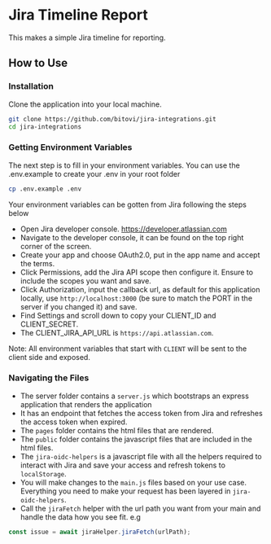 # Jira Timeline Report 

This makes a simple Jira timeline for reporting. 

## How to Use

### Installation

Clone the application into your local machine.

```sh
git clone https://github.com/bitovi/jira-integrations.git
cd jira-integrations
```

### Getting Environment Variables

The next step is to fill in your environment variables. You can use the .env.example to create your .env in your root folder

```sh
cp .env.example .env
```

Your environment variables can be gotten from Jira following the steps below

- Open Jira developer console. https://developer.atlassian.com
- Navigate to the developer console, it can be found on the top right corner of the screen.
- Create your app and choose OAuth2.0, put in the app name and accept the terms.
- Click Permissions, add the Jira API scope then configure it. Ensure to include the scopes you want and save.
- Click Authorization, input the callback url, as default for this application locally, use `http://localhost:3000` (be sure to match the PORT in the server if you changed it) and save.
- Find Settings and scroll down to copy your CLIENT_ID and CLIENT_SECRET.
- The CLIENT_JIRA_API_URL is `https://api.atlassian.com`.

Note: All environment variables that start with `CLIENT` will be sent to the client side and exposed.

### Navigating the Files

- The server folder contains a `server.js` which bootstraps an express application that renders the application
- It has an endpoint that fetches the access token from Jira and refreshes the access token when expired.
- The `pages` folder contains the html files that are rendered.
- The `public` folder contains the javascript files that are included in the html files.
- The `jira-oidc-helpers` is a javascript file with all the helpers required to interact with Jira and save your access and refresh tokens to `localStorage`.
- You will make changes to the `main.js` files based on your use case. Everything you need to make your request has been layered in `jira-oidc-helpers`.
- Call the `jiraFetch` helper with the url path you want from your main and handle the data how you see fit. e.g

```js
const issue = await jiraHelper.jiraFetch(urlPath);
```
